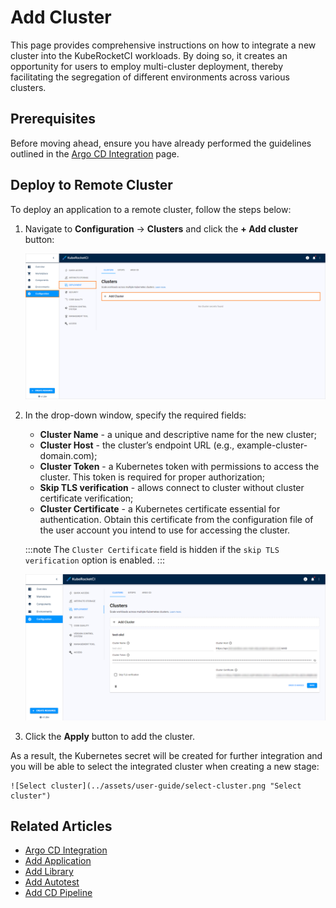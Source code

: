# Add Cluster

This page provides comprehensive instructions on how to integrate a new cluster into the KubeRocketCI workloads. By doing so, it creates an opportunity for users to employ multi-cluster deployment, thereby facilitating the segregation of different environments across various clusters.

## Prerequisites

Before moving ahead, ensure you have already performed the guidelines outlined in the [Argo CD Integration](../operator-guide/cd/argocd-integration.md#deploy-argo-cd-application-to-remote-cluster-optional) page.

## Deploy to Remote Cluster

To deploy an application to a remote cluster, follow the steps below:

1. Navigate to **Configuration** -> **Clusters** and click the **+ Add cluster** button:

    ![Clusters menu](../assets/user-guide/add_new_cluster.png "Clusters menu")

2. In the drop-down window, specify the required fields:

    * **Cluster Name** - a unique and descriptive name for the new cluster;
    * **Cluster Host** - the cluster’s endpoint URL (e.g., example-cluster-domain.com);
    * **Cluster Token** - a Kubernetes token with permissions to access the cluster. This token is required for proper authorization;
    * **Skip TLS verification** - allows connect to cluster without cluster certificate verification;
    * **Cluster Certificate** - a Kubernetes certificate essential for authentication. Obtain this certificate from the configuration file of the user account you intend to use for accessing the cluster.

    :::note
      The `Cluster Certificate` field is hidden if the `skip TLS verification` option is enabled.
    :::

    ![Add cluster](../assets/user-guide/edp-portal-add-cluster.png "Add cluster")

3. Click the **Apply** button to add the cluster.

As a result, the Kubernetes secret will be created for further integration and you will be able to select the integrated cluster when creating a new stage:

    ![Select cluster](../assets/user-guide/select-cluster.png "Select cluster")

## Related Articles

* [Argo CD Integration](../operator-guide/cd/argocd-integration.md)
* [Add Application](add-application.md)
* [Add Library](add-library.md)
* [Add Autotest](add-autotest.md)
* [Add CD Pipeline](add-cd-pipeline.md)
